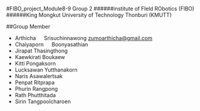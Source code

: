 #FIBO_project_Module8-9 Group 2
######institute of FIeld RObotics (FIBO)
######King Mongkut University of Technology Thonburi (KMUTT)

##Group Member
- Arthicha &emsp; Srisuchinnawong     zumoarthicha@gmail.com <br />
- Chaiyaporn &emsp;  Boonyasathian <br />
- Jirapat     Thasingthong <br />
- Kaewkirati  Boukaew <br />
- Kitti       Pongaksorn <br />
- Lucksawan   Yutthanakorn <br />
- Naris       Asawalertsak <br />
- Penpat      Ritprapa <br />
- Phurin      Rangpong <br />
- Rath        Phutthitada <br />
- Sirin       Tangpoolcharoen <br />







